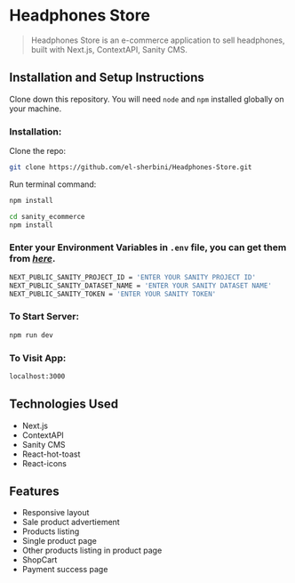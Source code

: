 # Headphones Store

> Headphones Store is an e-commerce application to sell headphones, built with Next.js, ContextAPI, Sanity CMS.

## Installation and Setup Instructions

Clone down this repository. You will need `node` and `npm` installed globally on your machine.

### Installation:

Clone the repo:

```sh
git clone https://github.com/el-sherbini/Headphones-Store.git
```

Run terminal command:

```sh
npm install
```

```sh
cd sanity_ecommerce
npm install
```

### Enter your Environment Variables in `.env` file, you can get them from [_here_](https://www.sanity.io/).

```sh
NEXT_PUBLIC_SANITY_PROJECT_ID = 'ENTER YOUR SANITY PROJECT ID'
NEXT_PUBLIC_SANITY_DATASET_NAME = 'ENTER YOUR SANITY DATASET NAME'
NEXT_PUBLIC_SANITY_TOKEN = 'ENTER YOUR SANITY TOKEN'
```

### To Start Server:

```sh
npm run dev
```

### To Visit App:

```sh
localhost:3000
```

## Technologies Used

- Next.js
- ContextAPI
- Sanity CMS
- React-hot-toast
- React-icons

## Features

- Responsive layout
- Sale product advertiement
- Products listing
- Single product page
- Other products listing in product page
- ShopCart
- Payment success page
